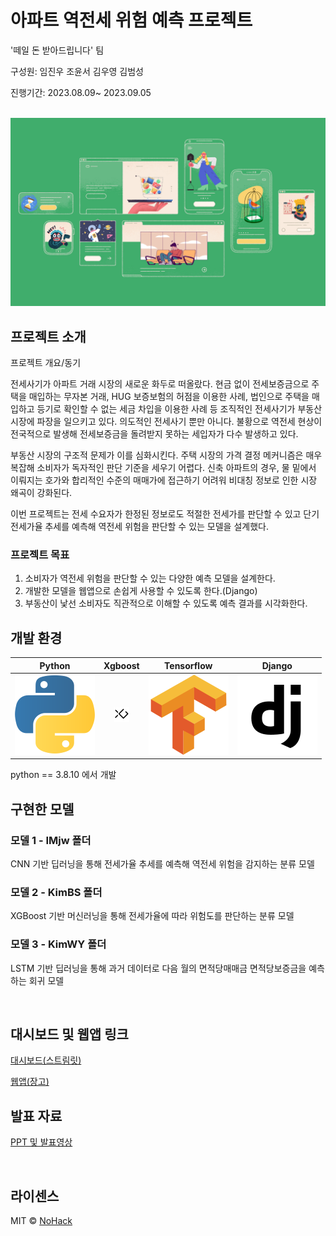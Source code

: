 # 아파트 역전세 위험 예측 프로젝트

'떼일 돈 받아드립니다' 팀

구성원: 임진우 조윤서 김우영 김범성

진행기간: 2023.08.09~ 2023.09.05

<p align="center">
  <br>
  <img src="./images/logo-sample.jpeg">
  <br>
</p>

## 프로젝트 소개

<p align="justify">
프로젝트 개요/동기

   전세사기가 아파트 거래 시장의 새로운 화두로 떠올랐다. 현금 없이 전세보증금으로 주택을 매입하는 무자본 거래, HUG 보증보험의 허점을 이용한 사례, 법인으로 주택을 매입하고 등기로 확인할 수 없는 세금 차입을 이용한 사례 등 조직적인 전세사기가 부동산 시장에 파장을 일으키고 있다.
  의도적인 전세사기 뿐만 아니다. 불황으로 역전세 현상이 전국적으로 발생해 전세보증금을 돌려받지 못하는 세입자가 다수 발생하고 있다.  

  부동산 시장의 구조적 문제가 이를 심화시킨다. 주택 시장의 가격 결정 메커니즘은 매우 복잡해 소비자가 독자적인 판단 기준을 세우기 어렵다.
   신축 아파트의 경우, 물 밑에서 이뤄지는 호가와 합리적인 수준의 매매가에 접근하기 어려워 비대칭 정보로 인한 시장 왜곡이 강화된다.
   
  이번 프로젝트는 전세 수요자가 한정된 정보로도 적절한 전세가를 판단할 수 있고 단기 전세가율 추세를 예측해 역전세 위험을 판단할 수 있는 모델을 설계했다. 
</p>

### 프로젝트 목표
 1. 소비자가 역전세 위험을 판단할 수 있는 다양한 예측 모델을 설계한다.
 2. 개발한 모델을 웹앱으로 손쉽게 사용할 수 있도록 한다.(Django)
 3. 부동산이 낯선 소비자도 직관적으로 이해할 수 있도록 예측 결과를 시각화한다.


## 개발 환경

| Python | Xgboost |  Tensorflow   |  Django   |
| :--------: | :--------: | :------: | :-----: |
|   ![python]    |   ![xgboost]    | ![tf] | ![Django] |

python == 3.8.10 에서 개발

## 구현한 모델

### 모델 1 - IMjw 폴더
CNN 기반 딥러닝을 통해 전세가율 추세를 예측해 역전세 위험을 감지하는 분류 모델

### 모델 2 - KimBS 폴더
XGBoost 기반 머신러닝을 통해 전세가율에 따라 위험도를 판단하는 분류 모델

### 모델 3 - KimWY 폴더
LSTM 기반 딥러닝을 통해 과거 데이터로 다음 월의 면적당매매금 면적당보증금을 예측하는 회귀 모델

<br>

## 대시보드 및 웹앱 링크

[대시보드(스트림릿)](https://20230819.streamlit.app)

[웹앱(장고)](http://3.35.70.239:8000/)

## 발표 자료

[PPT 및 발표영상](https://drive.google.com/drive/folders/1oZtuQKOwznLOpZv-ERYOgFKYAMNhzJov?usp=sharing)

<p align="justify">

</p>

<br>

## 라이센스

MIT &copy; [NoHack](mailto:lbjp114@gmail.com)

<!-- Stack Icon Refernces -->

[python]: /images/stack/python.svg
[xgboost]: /images/stack/xgboost.svg
[tf]: /images/stack/Tf.svg
[Django]: /images/stack/django.svg
